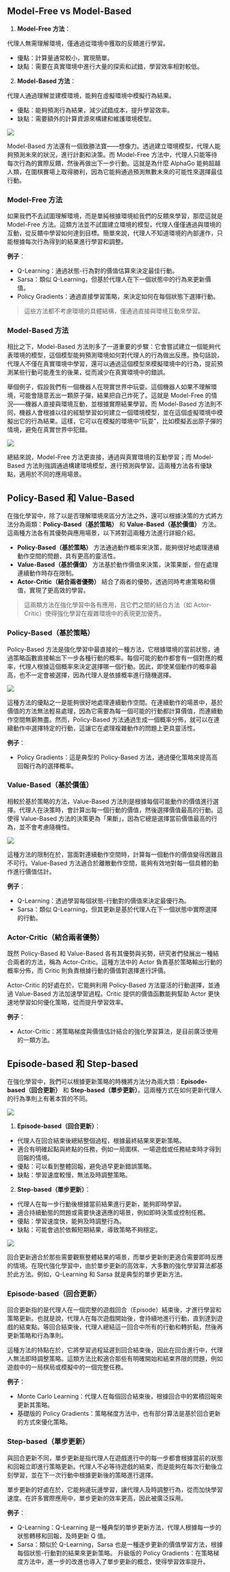 
## Model-Free vs Model-Based
1. **Model-Free 方法**：

代理人無需理解環境，僅通過從環境中獲取的反饋進行學習。
- 優點：計算量通常較小，實現簡單。
- 缺點：需要在真實環境中進行大量的探索和試錯，學習效率相對較低。

2. **Model-Based 方法**：

代理人通過理解並建模環境，能夠在虛擬環境中模擬行為結果。
- 優點：能夠預測行為結果，減少試錯成本，提升學習效率。
- 缺點：需要額外的計算資源來構建和維護環境模型。

![](https://i.imgur.com/8h4Mkk6.png)

Model-Based 方法還有一個致勝法寶——想像力。透過建立環境模型，代理人能夠預測未來的狀況，進行計劃和決策。而 Model-Free 方法中，代理人只能等待每次行為的實際反饋，然後再做出下一步行動。這就是為什麼 AlphaGo 能夠超越人類，在圍棋賽場上取得勝利，因為它能夠通過預測無數未來的可能性來選擇最佳行動。

### Model-Free 方法
如果我們不去試圖理解環境，而是單純根據環境給我們的反饋來學習，那麼這就是 Model-Free 方法。這類方法並不試圖建立環境的模型，代理人僅僅通過與環境的互動，從反饋中學習如何達到目標。簡單來說，代理人不知道環境的內部運作，只能根據每次行為得到的結果進行學習和調整。

**例子**：
- Q-Learning：通過狀態-行為對的價值估算來決定最佳行動。
- Sarsa：類似 Q-Learning，但基於代理人在下一個狀態中的行為來更新價值。
- Policy Gradients：通過直接學習策略，來決定如何在每個狀態下選擇行動。

> 這些方法都不考慮環境的具體結構，僅通過直接與環境互動來學習。

### Model-Based 方法
相比之下，Model-Based 方法則多了一道重要的步驟：它會嘗試建立一個能夠代表環境的模型，這個模型能夠預測環境如何對代理人的行為做出反應。換句話說，代理人不僅在真實環境中學習，還可以通過這個模型來模擬環境中的行為，提前預測某些行動可能產生的後果，從而減少在真實環境中的錯誤。

舉個例子，假設我們有一個機器人在現實世界中玩耍。這個機器人如果不理解環境，可能會隨意丟出一顆原子彈，結果把自己炸死了。這就是 Model-Free 的情況——機器人直接與環境互動，並根據實際結果學習。而 Model-Based 方法則不同，機器人會根據以往的經驗學習如何建立一個環境模型，並在這個虛擬環境中模擬出它的行為結果。這樣，它可以在模擬的環境中“玩耍”，比如模擬丟出原子彈的情境，避免在真實世界中犯錯。

![](https://i.imgur.com/Mxs784y.png)

總結來說，Model-Free 方法更直接，通過與真實環境的互動學習；而 Model-Based 方法則強調通過構建環境模型，進行預測與學習。這兩種方法各有優缺點，適用於不同的應用場景。


## Policy-Based 和 Value-Based
在強化學習中，除了以是否理解環境來區分方法之外，還可以根據決策的方式將方法分為兩類：**Policy-Based（基於策略）** 和 **Value-Based（基於價值）** 方法。這兩種方法各有其優勢與應用場景，以下將對這兩種方法進行詳細介紹。

- **Policy-Based（基於策略）** 方法通過動作概率來決策，能夠很好地處理連續動作空間的問題，具有更高的靈活性。
- **Value-Based（基於價值）** 方法基於動作價值來決策，決策果斷，但在處理連續動作時存在限制。
- **Actor-Critic（結合兩者優勢）** 結合了兩者的優勢，透過同時考慮策略和價值，實現了更高效的學習。

> 這兩類方法在強化學習中各有應用，且它們之間的結合方法（如 Actor-Critic）使得強化學習在複雜環境中的表現更加優秀。

### Policy-Based（基於策略）
Policy-Based 方法是強化學習中最直接的一種方法，它根據環境的當前狀態，通過策略函數直接輸出下一步各種行動的概率。每個可能的動作都會有一個對應的概率，代理人根據這個概率來決定選擇哪一個行動。因此，即使某個動作的概率最高，也不一定會被選擇，因為代理人是依據概率進行隨機選擇。

![](https://datawhalechina.github.io/easy-rl/img/ch1/1.31.png)

這種方法的優點之一是能夠很好地處理連續動作空間。在連續動作的場景中，基於價值的方法無法輕易處理，因為它需要為每一個可能的行動都計算價值，而連續動作空間無窮無盡。然而，Policy-Based 方法通過生成一個概率分佈，就可以在連續動作中選擇特定的行動，這讓它在處理複雜動作的問題上更具靈活性。

**例子**：
- Policy Gradients：這是典型的 Policy-Based 方法，通過優化策略來提高高回報行為的選擇概率。

### Value-Based（基於價值）
相較於基於策略的方法，Value-Based 方法則是根據每個可能動作的價值進行選擇。代理人在決策時，會計算出每一個行動的價值，然後選擇價值最高的行動。這使得 Value-Based 方法的決策更為「果斷」，因為它總是選擇當前價值最高的行為，並不會考慮隨機性。

![](https://datawhalechina.github.io/easy-rl/img/ch1/1.32.png)

這種方法的限制在於，當面對連續動作空間時，計算每一個動作的價值變得困難且不可行。Value-Based 方法適合於離散動作空間，能夠有效地對每一個具體的動作進行價值估計。

**例子**：
- Q-Learning：透過學習每個狀態-行動對的價值來決定最優行為。
- Sarsa：類似 Q-Learning，但其更新是基於代理人在下一個狀態中實際選擇的行動。

### Actor-Critic（結合兩者優勢） 
既然 Policy-Based 和 Value-Based 各有其優勢與劣勢，研究者們發展出一種結合兩者的方法，稱為 Actor-Critic。這種方法中的 Actor 負責基於策略輸出行動的概率分佈，而 Critic 則負責根據行動的價值對選擇進行評價。

Actor-Critic 的好處在於，它能夠利用 Policy-Based 方法靈活的行動選擇，並通過 Value-Based 方法加速學習過程。Critic 提供的價值函數能夠幫助 Actor 更快速地學習如何優化策略，從而提升學習效率。

**例子**：
- Actor-Critic：將策略梯度與價值估計結合的強化學習算法，是目前廣泛使用的一類方法。

## Episode-based 和 Step-based
在強化學習中，我們可以根據更新策略的時機將方法分為兩大類：**Episode-based（回合更新）** 和 **Step-based（單步更新）**。這兩種方式在如何更新代理人的行為準則上有著本質的不同。


![](https://i.imgur.com/NwHi37I.png)

1. **Episode-based（回合更新）**：

- 代理人在回合結束後總結整個過程，根據最終結果來更新策略。
- 適合有明確起點與終點的任務，例如一局圍棋、一場遊戲或任務結束時才得到回報的情境。
- 優點：可以看到整體回報，避免過早更新錯誤策略。
- 缺點：學習速度較慢，無法及時調整策略。

2. **Step-based（單步更新）**：

- 代理人在每一步行動後根據當前結果進行更新，能夠即時學習。
- 適合持續動態的問題或需要快速適應的場景，例如即時決策或控制任務。
- 優點：學習速度快，能夠及時調整行為。
- 缺點：可能會過於依賴短期結果，導致策略不夠穩定。

![](https://i.imgur.com/aMXL5TJ.png)

回合更新適合於那些需要觀察整體結果的場景，而單步更新則更適合需要即時反應的情境。在現代強化學習中，由於單步更新的高效率，大多數的強化學習算法都基於此方法。例如，Q-Learning 和 Sarsa 就是典型的單步更新方法。

### Episode-based（回合更新）
回合更新指的是代理人在一個完整的遊戲回合（Episode）結束後，才進行學習和策略更新。也就是說，代理人在每次遊戲開始後，會持續地進行行動，直到達到遊戲的結束點。等回合結束後，代理人總結這一回合中所有的行動和轉折點，然後再更新策略和行為準則。

這種方法的特點在於，它將學習過程延遲到回合結束後，因此在回合進行中，代理人無法即時調整策略。這類方法比較適合那些有明確開始和結束界限的問題，例如遊戲中的一局棋局或模擬中的一個完整任務。

**例子**：
- Monte Carlo Learning：代理人在每個回合結束後，根據回合中的累積回報來更新其策略。
- 基礎版的 Policy Gradients：策略梯度方法中，也有部分算法是基於回合更新的方式來優化策略。

### Step-based（單步更新）
與回合更新不同，單步更新是指代理人在遊戲進行中的每一步都會根據當前的狀態和回報立即進行策略更新。代理人不必等待遊戲的結束，而是能夠在每次行動後立刻學習，並在下一次行動中根據更新後的策略進行選擇。

單步更新的好處在於，它能夠邊玩邊學習，讓代理人及時調整行為，從而加快學習速度。在許多實際應用中，單步更新的效率更高，因此被廣泛採用。

**例子**：
- Q-Learning：Q-Learning 是一種典型的單步更新方法，代理人根據每一步的狀態轉移和回報，及時更新 Q 值。
- Sarsa：類似於 Q-Learning，Sarsa 也是一種逐步更新的價值學習方法，根據每個狀態-行動對的結果來更新策略。
升級版的 Policy Gradients：在策略梯度方法中，進一步的改進也導入了單步更新的概念，使得學習效率提升。
